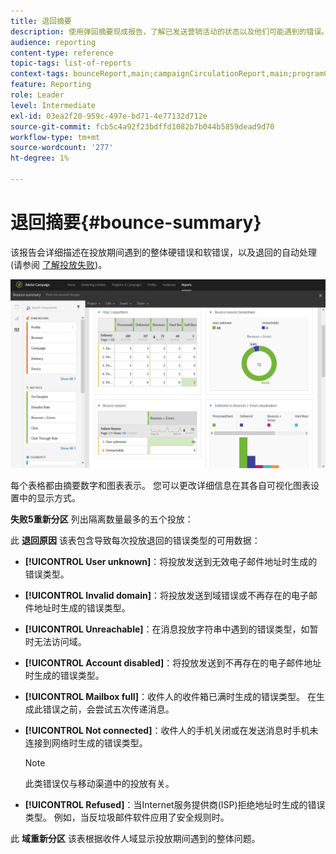 ```yaml
---
title: 退回摘要
description: 使用弹回摘要现成报告，了解已发送营销活动的状态以及他们可能遇到的错误。
audience: reporting
content-type: reference
topic-tags: list-of-reports
context-tags: bounceReport,main;campaignCirculationReport,main;programCirculationReport,main
feature: Reporting
role: Leader
level: Intermediate
exl-id: 03ea2f20-959c-497e-bd71-4e77132d712e
source-git-commit: fcb5c4a92f23bdffd1082b7b044b5859dead9d70
workflow-type: tm+mt
source-wordcount: '277'
ht-degree: 1%

---
```


# 退回摘要{#bounce-summary}

该报告会详细描述在投放期间遇到的整体硬错误和软错误，以及退回的自动处理(请参阅 [了解投放失败](../../sending/using/understanding-delivery-failures.md))。

![](assets/campaign_reports_bounces.png)

每个表格都由摘要数字和图表表示。 您可以更改详细信息在其各自可视化图表设置中的显示方式。

**失败5重新分区** 列出隔离数量最多的五个投放：

此 **退回原因** 该表包含导致每次投放退回的错误类型的可用数据：

* **[!UICONTROL User unknown]**：将投放发送到无效电子邮件地址时生成的错误类型。
* **[!UICONTROL Invalid domain]**：将投放发送到域错误或不再存在的电子邮件地址时生成的错误类型。
* **[!UICONTROL Unreachable]**：在消息投放字符串中遇到的错误类型，如暂时无法访问域。
* **[!UICONTROL Account disabled]**：将投放发送到不再存在的电子邮件地址时生成的错误类型。
* **[!UICONTROL Mailbox full]**：收件人的收件箱已满时生成的错误类型。 在生成此错误之前，会尝试五次传递消息。
* **[!UICONTROL Not connected]**：收件人的手机关闭或在发送消息时手机未连接到网络时生成的错误类型。

  >[!NOTE]
  >
  >此类错误仅与移动渠道中的投放有关。

* **[!UICONTROL Refused]**：当Internet服务提供商(ISP)拒绝地址时生成的错误类型。 例如，当反垃圾邮件软件应用了安全规则时。

此 **域重新分区** 该表根据收件人域显示投放期间遇到的整体问题。
